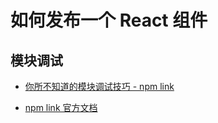 # 如何发布一个 React 组件

## 模块调试

- [你所不知道的模块调试技巧 - npm link](https://github.com/atian25/blog/issues/17)

- [npm link 官方文档](https://docs.npmjs.com/cli/link#synopsis)

